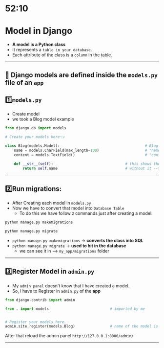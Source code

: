 # 52:10

# Model in Django
- **A model is a Python class**
- It represents a `table in your database`.
- Each attribute of the class is a `column` in the table.

----------------------------------------

## 🎯 Django models are defined inside the `models.py` file of an `app`


## 1️⃣`models.py`
- Create model
- we took a Blog model example

```python
from django.db import models

# Create your models here👈

class Blog(models.Model):                                       # Blog = Table name of SQL
    name = models.CharField(max_length=100)                     # "name" is a Column
    content = models.TextField()                                # "content" is a column

    def __str__(self):                                 # this shows the actual blogs that we have created --> First Blog, Second Blog
        return self.name                               # without it --> Blog object (1), Blog object (2)
```
-----------------------------------

## 2️⃣Run migrations:
- After Creating each model in `models.py`
- Now we have to convert that model into `Database Table`
    - To do this we have follow `2` commands just after creating a model:

```bash
python manage.py makemigrations
```
```bash
python manage.py migrate
```

- `python manage.py makemigrations` → **converts the class into SQL**
- `python manage.py migrate` → **used to hit in the database**
     - we can see it in --> `my_app/migrations` folder

--------------------------------------


## 3️⃣Register Model in `admin.py`
- My `admin panel` doesn't know that I have created a model.
- So, I have to Register in `admin.py` of the **app**

```python
from django.contrib import admin

from . import models                            # imported by me


# Register your models here.
admin.site.register(models.Blog)                # name of the model is blog
```
After that reload the admin panel `http://127.0.0.1:8000/admin/`


---------------------------
